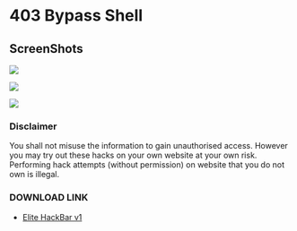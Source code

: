 # 403 Bypass Shell

<h2>ScreenShots</h2>

![](https://i.ibb.co/4JQzVdy/2021-10-20-2.png)

![](https://i.ibb.co/1f7n4Lw/2021-10-20-3.png)

![](https://i.ibb.co/48Yxw1Q/2021-10-20-4.png)

### Disclaimer
You shall not misuse the information to gain unauthorised access. However you may try out these hacks on your own website at your own risk. Performing hack attempts (without permission) on website that you do not own is illegal.

### DOWNLOAD LINK

- [Elite HackBar v1](https://www.mediafire.com/file/8ba0tsafvwvmpts/Hac4allSecBypass.php/file)
